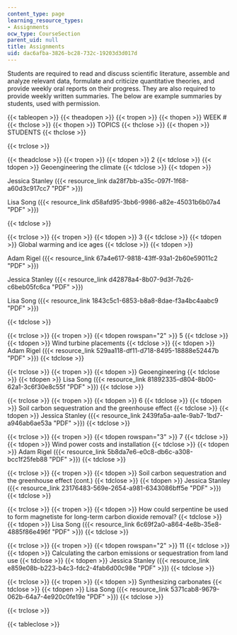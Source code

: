 ```yaml
---
content_type: page
learning_resource_types:
- Assignments
ocw_type: CourseSection
parent_uid: null
title: Assignments
uid: dac6afba-3826-bc28-732c-19203d3d017d
---
```


Students are required to read and discuss scientific literature, assemble and analyze relevant data, formulate and criticize quantitative theories, and provide weekly oral reports on their progress. They are also required to provide weekly written summaries. The below are example summaries by students, used with permission.

{{< tableopen >}}
{{< theadopen >}}
{{< tropen >}}
{{< thopen >}}
WEEK #
{{< thclose >}}
{{< thopen >}}
TOPICS
{{< thclose >}}
{{< thopen >}}
STUDENTS
{{< thclose >}}

{{< trclose >}}

{{< theadclose >}}
{{< tropen >}}
{{< tdopen >}}
2
{{< tdclose >}}
{{< tdopen >}}
Geoengineering the climate
{{< tdclose >}}
{{< tdopen >}}


Jessica Stanley ({{< resource_link da28f7bb-a35c-097f-1f68-a60d3c917cc7 "PDF" >}})

Lisa Song ({{< resource_link d58afd95-3bb6-9986-a82e-45031b6b07a4 "PDF" >}})


{{< tdclose >}}

{{< trclose >}}
{{< tropen >}}
{{< tdopen >}}
3
{{< tdclose >}}
{{< tdopen >}}
Global warming and ice ages
{{< tdclose >}}
{{< tdopen >}}


Adam Rigel ({{< resource_link 67a4e617-9818-43ff-93a1-2b60e59011c2 "PDF" >}})

Jessica Stanley ({{< resource_link d42878a4-8b07-9d3f-7b26-c6beb05fc6ca "PDF" >}})

Lisa Song ({{< resource_link 1843c5c1-6853-b8a8-8dae-f3a4bc4aabc9 "PDF" >}})


{{< tdclose >}}

{{< trclose >}}
{{< tropen >}}
{{< tdopen rowspan="2" >}}
5
{{< tdclose >}}
{{< tdopen >}}
Wind turbine placements
{{< tdclose >}}
{{< tdopen >}}
Adam Rigel ({{< resource_link 529aa118-df11-d718-8495-18888e52447b "PDF" >}})
{{< tdclose >}}

{{< trclose >}}
{{< tropen >}}
{{< tdopen >}}
Geoengineering
{{< tdclose >}}
{{< tdopen >}}
Lisa Song ({{< resource_link 81892335-d804-8b00-62a1-3c6f30e8c55f "PDF" >}})
{{< tdclose >}}

{{< trclose >}}
{{< tropen >}}
{{< tdopen >}}
6
{{< tdclose >}}
{{< tdopen >}}
Soil carbon sequestration and the greenhouse effect
{{< tdclose >}}
{{< tdopen >}}
Jessica Stanley ({{< resource_link 2439fa5a-aa1e-9ab7-1bd7-a946ab6ae53a "PDF" >}})
{{< tdclose >}}

{{< trclose >}}
{{< tropen >}}
{{< tdopen rowspan="3" >}}
7
{{< tdclose >}}
{{< tdopen >}}
Wind power costs and installation
{{< tdclose >}}
{{< tdopen >}}
Adam Rigel ({{< resource_link 5b8da7e6-e0c8-db6c-a308-bcc1f25feb88 "PDF" >}})
{{< tdclose >}}

{{< trclose >}}
{{< tropen >}}
{{< tdopen >}}
Soil carbon sequestration and the greenhouse effect (cont.)
{{< tdclose >}}
{{< tdopen >}}
Jessica Stanley ({{< resource_link 23176483-569e-2654-a981-6343086bff5e "PDF" >}})
{{< tdclose >}}

{{< trclose >}}
{{< tropen >}}
{{< tdopen >}}
How could serpentine be used to form magnetiste for long-term carbon dioxide removal?
{{< tdclose >}}
{{< tdopen >}}
Lisa Song ({{< resource_link 6c69f2a0-a864-4e8b-35e8-4885f86e496f "PDF" >}})
{{< tdclose >}}

{{< trclose >}}
{{< tropen >}}
{{< tdopen rowspan="2" >}}
11
{{< tdclose >}}
{{< tdopen >}}
Calculating the carbon emissions or sequestration from land use
{{< tdclose >}}
{{< tdopen >}}
Jessica Stanley ({{< resource_link e859e08b-b223-b4c3-fdc2-4fab6d00c98e "PDF" >}})
{{< tdclose >}}

{{< trclose >}}
{{< tropen >}}
{{< tdopen >}}
Synthesizing carbonates
{{< tdclose >}}
{{< tdopen >}}
Lisa Song ({{< resource_link 5371cab8-9679-062b-64a7-4e920c0fe19e "PDF" >}})
{{< tdclose >}}

{{< trclose >}}

{{< tableclose >}}